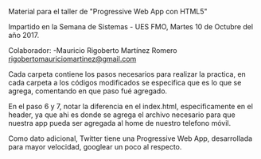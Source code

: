 

Material para el taller de "Progressive Web App con HTML5"


Impartido en la Semana de Sistemas - UES FMO, Martes 10 de Octubre del año 2017.

Colaborador:
	-Mauricio Rigoberto Martínez Romero
		rigobertomauriciomartinez@gmail.com


Cada carpeta contiene los pasos necesarios para realizar la practica, en cada carpeta a los códigos modificados se especifica que es lo que se agrega, comentando en que paso fué agregado.

En el paso 6 y 7, notar la diferencia en el index.html, especificamente en el header, ya que ahi es donde se agrega el archivo necesario para que nuestra app pueda ser agregada al home de nuestro telefono móvil.


Como dato adicional, Twitter tiene una Progressive Web App, desarrollada para mayor velocidad, googlear un poco al respecto.
